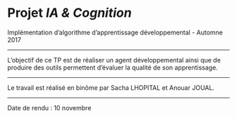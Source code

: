 # Projet *IA & Cognition*

Implémentation d’algorithme d’apprentissage développemental - Automne 2017

***

L’objectif de ce TP est de réaliser un agent développemental ainsi que de produire des outils permettent d’évaluer la qualité de son apprentissage.

***

Le travail est réalisé en binôme par Sacha LHOPITAL et Anouar JOUAL. 

***

Date de rendu : 10 novembre
